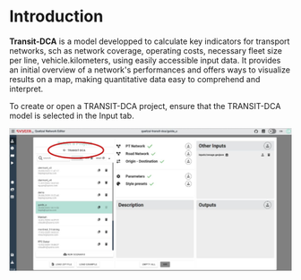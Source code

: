 
# Introduction

**Transit-DCA** is a model developped to calculate key indicators for transport networks, sch as network coverage, operating costs, necessary fleet size per line, vehicle.kilometers, using easily accessible input data. It provides an initial overview of a network's performances and offers ways to visualize results on a map, making quantitative data easy to comprehend and interpret.

To create or open a TRANSIT-DCA project, ensure that the TRANSIT-DCA model is selected in the Input tab.

![Alt text](images/load_project_1.png)

